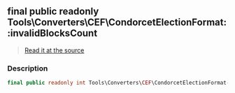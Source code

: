 ## final public readonly Tools\Converters\CEF\CondorcetElectionFormat::invalidBlocksCount

> [Read it at the source](https://github.com/julien-boudry/Condorcet/blob/master/src/Tools/Converters/CEF/CondorcetElectionFormat.php#L21)

### Description    

```php
final public readonly int Tools\Converters\CEF\CondorcetElectionFormat->invalidBlocksCount 
```


    